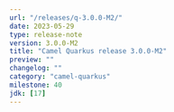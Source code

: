 ```yaml
---
url: "/releases/q-3.0.0-M2/"
date: 2023-05-29
type: release-note
version: 3.0.0-M2
title: "Camel Quarkus release 3.0.0-M2"
preview: ""
changelog: ""
category: "camel-quarkus"
milestone: 40
jdk: [17]
---
```

